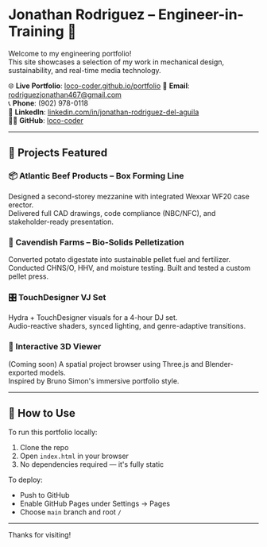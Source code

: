 # Jonathan Rodriguez – Engineer-in-Training 💼

Welcome to my engineering portfolio!  
This site showcases a selection of my work in mechanical design, sustainability, and real-time media technology.

🌐 **Live Portfolio**: [loco-coder.github.io/portfolio](https://loco-coder.github.io/Online-Portfolio/) 
📧 **Email**: rodriguezjonathan467@gmail.com  
📞 **Phone**: (902) 978-0118  
🔗 **LinkedIn**: [linkedin.com/in/jonathan-rodriguez-del-aguila](https://www.linkedin.com/in/jonathan-rodriguez-del-aguila)  
👨‍💻 **GitHub**: [loco-coder](https://github.com/loco-coder)

---

## 🚀 Projects Featured

### 📦 Atlantic Beef Products – Box Forming Line
Designed a second-storey mezzanine with integrated Wexxar WF20 case erector.  
Delivered full CAD drawings, code compliance (NBC/NFC), and stakeholder-ready presentation.

### 🌱 Cavendish Farms – Bio-Solids Pelletization
Converted potato digestate into sustainable pellet fuel and fertilizer.  
Conducted CHNS/O, HHV, and moisture testing. Built and tested a custom pellet press.

### 🎛️ TouchDesigner VJ Set
Hydra + TouchDesigner visuals for a 4-hour DJ set.  
Audio-reactive shaders, synced lighting, and genre-adaptive transitions.

### 🚀 Interactive 3D Viewer
(Coming soon) A spatial project browser using Three.js and Blender-exported models.  
Inspired by Bruno Simon's immersive portfolio style.

---

## 📁 How to Use

To run this portfolio locally:
1. Clone the repo  
2. Open `index.html` in your browser  
3. No dependencies required — it's fully static

To deploy:
- Push to GitHub
- Enable GitHub Pages under Settings → Pages
- Choose `main` branch and root `/`

---

Thanks for visiting!
